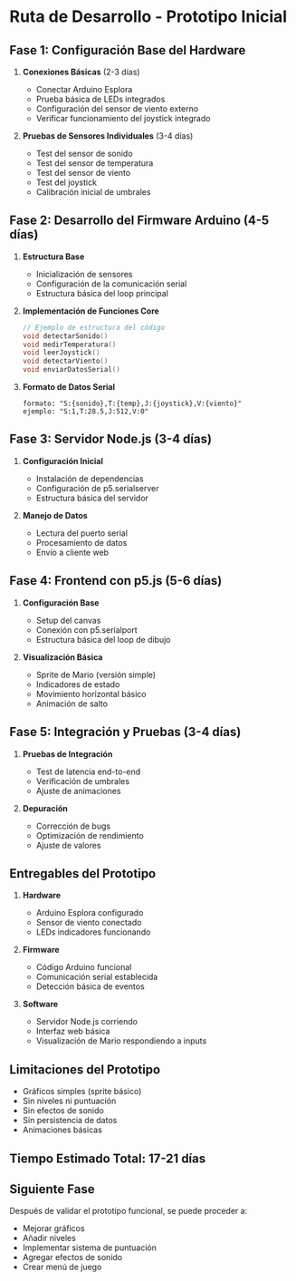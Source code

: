 # Ruta de Desarrollo - Prototipo Inicial

## Fase 1: Configuración Base del Hardware
1. **Conexiones Básicas** (2-3 días)
   - Conectar Arduino Esplora
   - Prueba básica de LEDs integrados
   - Configuración del sensor de viento externo
   - Verificar funcionamiento del joystick integrado

2. **Pruebas de Sensores Individuales** (3-4 días)
   - Test del sensor de sonido
   - Test del sensor de temperatura
   - Test del sensor de viento
   - Test del joystick
   - Calibración inicial de umbrales

## Fase 2: Desarrollo del Firmware Arduino (4-5 días)
1. **Estructura Base**
   - Inicialización de sensores
   - Configuración de la comunicación serial
   - Estructura básica del loop principal

2. **Implementación de Funciones Core**
   ```cpp
   // Ejemplo de estructura del código
   void detectarSonido()
   void medirTemperatura()
   void leerJoystick()
   void detectarViento()
   void enviarDatosSerial()
   ```

3. **Formato de Datos Serial**
   ```
   formato: "S:{sonido},T:{temp},J:{joystick},V:{viento}"
   ejemplo: "S:1,T:28.5,J:512,V:0"
   ```

## Fase 3: Servidor Node.js (3-4 días)
1. **Configuración Inicial**
   - Instalación de dependencias
   - Configuración de p5.serialserver
   - Estructura básica del servidor

2. **Manejo de Datos**
   - Lectura del puerto serial
   - Procesamiento de datos
   - Envío a cliente web

## Fase 4: Frontend con p5.js (5-6 días)
1. **Configuración Base**
   - Setup del canvas
   - Conexión con p5.serialport
   - Estructura básica del loop de dibujo

2. **Visualización Básica**
   - Sprite de Mario (versión simple)
   - Indicadores de estado
   - Movimiento horizontal básico
   - Animación de salto

## Fase 5: Integración y Pruebas (3-4 días)
1. **Pruebas de Integración**
   - Test de latencia end-to-end
   - Verificación de umbrales
   - Ajuste de animaciones

2. **Depuración**
   - Corrección de bugs
   - Optimización de rendimiento
   - Ajuste de valores

## Entregables del Prototipo

1. **Hardware**
   - Arduino Esplora configurado
   - Sensor de viento conectado
   - LEDs indicadores funcionando

2. **Firmware**
   - Código Arduino funcional
   - Comunicación serial establecida
   - Detección básica de eventos

3. **Software**
   - Servidor Node.js corriendo
   - Interfaz web básica
   - Visualización de Mario respondiendo a inputs

## Limitaciones del Prototipo
- Gráficos simples (sprite básico)
- Sin niveles ni puntuación
- Sin efectos de sonido
- Sin persistencia de datos
- Animaciones básicas

## Tiempo Estimado Total: 17-21 días

## Siguiente Fase
Después de validar el prototipo funcional, se puede proceder a:
- Mejorar gráficos
- Añadir niveles
- Implementar sistema de puntuación
- Agregar efectos de sonido
- Crear menú de juego
